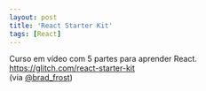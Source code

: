 ```yaml
---
layout: post
title: 'React Starter Kit'
tags: [React]
---
```


Curso em vídeo com 5 partes para aprender React.<br>
<https://glitch.com/react-starter-kit><br>
(via [@brad_frost](https://twitter.com/brad_frost/status/978281793559433216))
